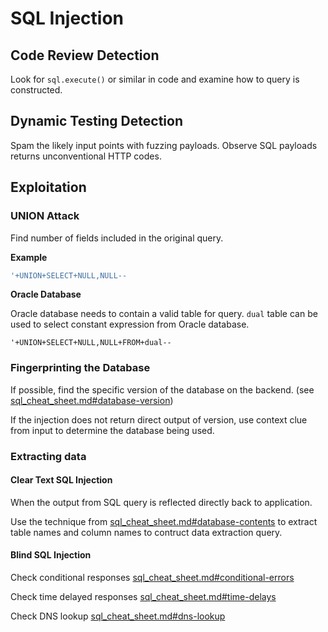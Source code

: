 # SQL Injection

## Code Review Detection
Look for `sql.execute()` or similar in code and examine how to query is constructed.

## Dynamic Testing Detection
Spam the likely input points with fuzzing payloads.
Observe SQL payloads returns unconventional HTTP codes.

## Exploitation

### UNION Attack
Find number of fields included in the original query.

**Example**
``` SQL
'+UNION+SELECT+NULL,NULL--
```

**Oracle Database**

Oracle database needs to contain a valid table for query.
`dual` table can be used to select constant expression from Oracle database.

```
'+UNION+SELECT+NULL,NULL+FROM+dual--
```

### Fingerprinting the Database
If possible, find the specific version of the database on the backend. (see [sql_cheat_sheet.md#database-version](/cheatsheets/sql_cheat_sheet.md#database-version))

If the injection does not return direct output of version, use context clue from input to determine the database being used.

### Extracting data

#### Clear Text SQL Injection
When the output from SQL query is reflected directly back to application.

Use the technique from [sql_cheat_sheet.md#database-contents](/cheatsheets/sql_cheat_sheet.md#database-version) to extract table names and column names to contruct data extraction query.

#### Blind SQL Injection
Check conditional responses [sql_cheat_sheet.md#conditional-errors](/cheatsheets/sql_cheat_sheet.md#conditional-errors)

Check time delayed responses [sql_cheat_sheet.md#time-delays](/cheatsheets/sql_cheat_sheet.md#time-delays)

Check DNS lookup [sql_cheat_sheet.md#dns-lookup](/cheatsheets/sql_cheat_sheet.md#dns-lookup)
